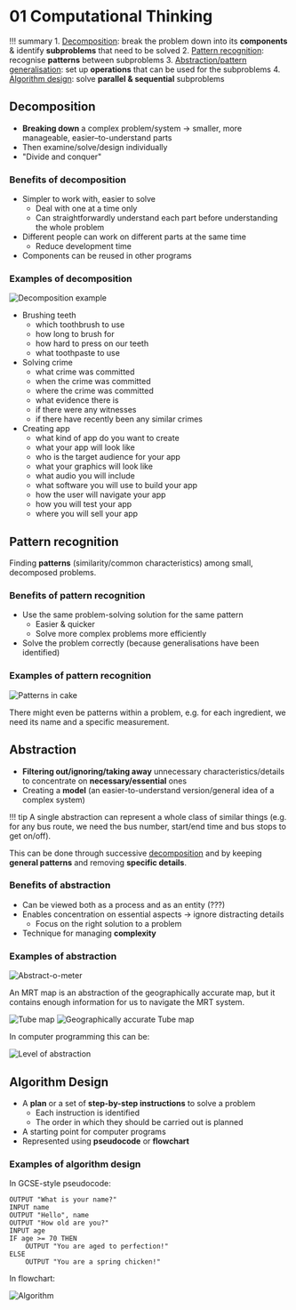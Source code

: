 # 01 Computational Thinking

!!! summary
    1. [Decomposition](#decomposition): break the problem down into its **components** & identify **subproblems** that need to be solved
    2. [Pattern recognition](#pattern-recognition): recognise **patterns** between subproblems
    3. [Abstraction/pattern generalisation](#abstraction): set up **operations** that can be used for the subproblems
    4. [Algorithm design](#algorithm-design): solve **parallel & sequential** subproblems

## Decomposition

- **Breaking down** a complex problem/system -> smaller, more manageable, easier–to-understand parts
- Then examine/solve/design individually
- "Divide and conquer"

### Benefits of decomposition

- Simpler to work with, easier to solve
    - Deal with one at a time only
    - Can straightforwardly understand each part before understanding the whole problem
- Different people can work on different parts at the same time
    - Reduce development time
- Components can be reused in other programs

### Examples of decomposition

![Decomposition example](https://i.imgur.com/3aWJqDU.jpg)

- Brushing teeth
    - which toothbrush to use
    - how long to brush for
    - how hard to press on our teeth
    - what toothpaste to use
- Solving crime
    - what crime was committed
    - when the crime was committed
    - where the crime was committed
    - what evidence there is
    - if there were any witnesses
    - if there have recently been any similar crimes
- Creating app
    - what kind of app do you want to create
    - what your app will look like
    - who is the target audience for your app
    - what your graphics will look like
    - what audio you will include
    - what software you will use to build your app
    - how the user will navigate your app
    - how you will test your app
    - where you will sell your app

## Pattern recognition

Finding **patterns** (similarity/common characteristics) among small, decomposed problems.

### Benefits of pattern recognition

- Use the same problem-solving solution for the same pattern
    - Easier & quicker
    - Solve more complex problems more efficiently
- Solve the problem correctly (because generalisations have been identified)

### Examples of pattern recognition

![Patterns in cake](https://i.imgur.com/uXjTsMb.png)

There might even be patterns within a problem, e.g. for each ingredient, we need its name and a specific measurement.

## Abstraction

- **Filtering out/ignoring/taking away** unnecessary characteristics/details to concentrate on **necessary/essential** ones
- Creating a **model** (an easier-to-understand version/general idea of a complex system)

!!! tip
    A single abstraction can represent a whole class of similar things (e.g. for any bus route, we need the bus number, start/end time and bus stops to get on/off).

This can be done through successive [decomposition](#decomposition) and by keeping **general patterns** and removing **specific details**.

### Benefits of abstraction

- Can be viewed both as a process and as an entity (???)
- Enables concentration on essential aspects -> ignore distracting details
    - Focus on the right solution to a problem
- Technique for managing **complexity**

### Examples of abstraction

![Abstract-o-meter](https://i.imgur.com/jXeQGJg.png)

An MRT map is an abstraction of the geographically accurate map, but it contains enough information for us to navigate the MRT system.

![Tube map](https://i.imgur.com/S7NoSyE.png)
![Geographically accurate Tube map](https://i.imgur.com/KiOMrfR.jpg)

In computer programming this can be:

![Level of abstraction](https://i.imgur.com/OZBbACr.jpg)

## Algorithm Design

- A **plan** or a set of **step-by-step instructions** to solve a problem
    - Each instruction is identified
    - The order in which they should be carried out is planned
- A starting point for computer programs
- Represented using **pseudocode** or **flowchart**

### Examples of algorithm design

In GCSE-style pseudocode:

```pseudocode
OUTPUT "What is your name?"
INPUT name
OUTPUT "Hello", name
OUTPUT "How old are you?"
INPUT age
IF age >= 70 THEN
    OUTPUT "You are aged to perfection!"
ELSE
    OUTPUT "You are a spring chicken!"
```

In flowchart:

![Algorithm](https://i.imgur.com/2fH0goR.png)
